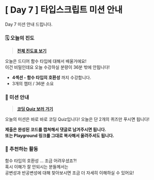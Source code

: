 # [ Day 7 ] 타입스크립트 미션 안내

Day 7 미션 안내 드립니다.

### 🗓️ 오늘의 진도

> **[전체 진도표 보기](https://winterlood.notion.site/5632d36c3d5b4f3f9c3bcffcfa82bc53?pvs=4)**

오늘은 드디어 함수 타입에 대해서 배울거에요!  
이건 비밀인데요 오늘 수강하실 분량이 36분 밖에 안됩니다!

- **4섹션 - 함수 타입의 호환성** 까지 수강합니다.
- 3개의 챕터 / 36분 소요

### 🎯 미션 안내

> **[코딩 Quiz 보러 가기](https://github.com/winterlood/onebite-type-challenge/blob/main/missions/day7/coding-quiz)**

오늘의 미션은 바로 바로 코딩 Quiz입니다!
오늘은 단 2개의 퀴즈만 푸시면 됩니다!

**제출은 완성된 코드를 캡쳐해서 댓글로 남겨주시면 됩니다.  
또는 Playground 링크를 그대로 복사해서 올려주셔도 됩니다.**

### 🙌 추천하는 활동

함수 타입의 호환성 ... 조금 어려우셨죠?!  
혹시 이해가 잘 안되시는 분들께서는  
공변성과 반공변성에 대해 찾아보시면 조금 더 자세히 이해하실 수 있어요!
